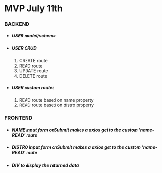 # MVP July 11th

### BACKEND
- ##### USER model/schema

- ##### USER CRUD
  1. CREATE route
  2. READ route
  3. UPDATE route
  4. DELETE route

- ##### USER custom routes
  1. READ route based on name property
  2. READ route based on distro property

### FRONTEND
- ##### NAME input form onSubmit makes a axios get to the custom 'name-READ' route

- ##### DISTRO input form onSubmit makes a axios get to the custom 'name-READ' route

- ##### DIV to display the returned data
